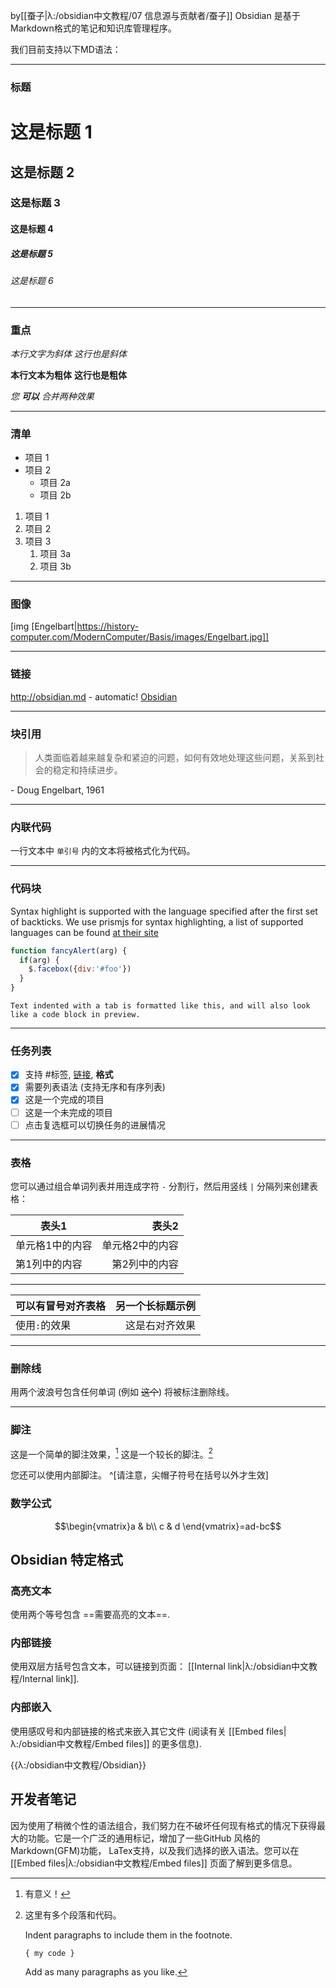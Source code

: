 by[[蚕子|λ:/obsidian中文教程/07 信息源与贡献者/蚕子]]
Obsidian 是基于Markdown格式的笔记和知识库管理程序。

我们目前支持以下MD语法：

---

### 标题

# 这是标题 1
## 这是标题 2
### 这是标题 3 
#### 这是标题 4
##### 这是标题 5
###### 这是标题 6

---

### 重点

*本行文字为斜体*
_这行也是斜体_

 **本行文本为粗体** 
__这行也是粗体__

_您 **可以** 合并两种效果_

---

### 清单

- 项目 1
- 项目 2
  - 项目 2a
  - 项目 2b

1. 项目 1
1. 项目 2
1. 项目 3
   1. 项目 3a
   1. 项目 3b

--- 

### 图像

[img [Engelbart|https://history-computer.com/ModernComputer/Basis/images/Engelbart.jpg]]

---

### 链接

http://obsidian.md - automatic!
[Obsidian](http://obsidian.md)

---

### 块引用

> 人类面临着越来越复杂和紧迫的问题，如何有效地处理这些问题，关系到社会的稳定和持续进步。

\- Doug Engelbart, 1961

---

### 内联代码

一行文本中 `单引号` 内的文本将被格式化为代码。


---

### 代码块

Syntax highlight is supported with the language specified after the first set of backticks. We use prismjs for syntax highlighting, a list of supported languages can be found [at their site](https://prismjs.com/#supported-languages)

```js
function fancyAlert(arg) {
  if(arg) {
    $.facebox({div:'#foo'})
  }
}
```
    
    Text indented with a tab is formatted like this, and will also look like a code block in preview. 
    
---

### 任务列表

- [x] 支持 #标签, [链接](), **格式** 
- [x] 需要列表语法 (支持无序和有序列表)
- [x] 这是一个完成的项目
- [ ] 这是一个未完成的项目
- [ ] 点击复选框可以切换任务的进展情况

---

### 表格

您可以通过组合单词列表并用连成字符 `-` 分割行，然后用竖线 `|` 分隔列来创建表格：

表头1 | 表头2
------------ | ------------:
单元格1中的内容 | 单元格2中的内容
第1列中的内容 | 第2列中的内容

---

可以有冒号对齐表格 | 另一个长标题示例
:----------------|-------------:
使用`:`的效果 | 这是右对齐效果


---

### 删除线

用两个波浪号包含任何单词 (例如 ~~这个~~) 将被标注删除线。

---

### 脚注

这是一个简单的脚注效果，[^1] 这是一个较长的脚注。[^bignote]

[^1]: 有意义！

[^bignote]: 这里有多个段落和代码。

    Indent paragraphs to include them in the footnote.

    `{ my code }`

    Add as many paragraphs as you like.

您还可以使用内部脚注。 ^[请注意，尖帽子符号在括号以外才生效]

### 数学公式
$$\begin{vmatrix}a & b\\
c & d
\end{vmatrix}=ad-bc$$


## Obsidian 特定格式

### 高亮文本

使用两个等号包含 ==需要高亮的文本==.

### 内部链接

使用双层方括号包含文本，可以链接到页面： [[Internal link|λ:/obsidian中文教程/Internal link]].

### 内部嵌入

使用感叹号和内部链接的格式来嵌入其它文件 (阅读有关 [[Embed files|λ:/obsidian中文教程/Embed files]] 的更多信息).

{{λ:/obsidian中文教程/Obsidian}}


## 开发者笔记

因为使用了稍微个性的语法组合，我们努力在不破坏任何现有格式的情况下获得最大的功能。它是一个广泛的通用标记，增加了一些GitHub 风格的Markdown(GFM)功能， LaTex支持，以及我们选择的嵌入语法。您可以在 [[Embed files|λ:/obsidian中文教程/Embed files]] 页面了解到更多信息。